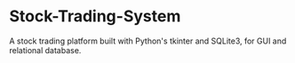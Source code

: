# Stock-Trading-System
A stock trading platform built with Python's tkinter and SQLite3, for GUI and relational database.
